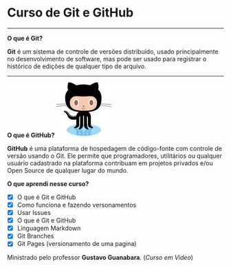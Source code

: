 # Curso de Git e GitHub
***

**O que é Git?**

**Git** é um sistema de controle de versões distribuído, usado principalmente no desenvolvimento de software, mas pode ser usado para registrar o histórico de edições de qualquer tipo de arquivo.
***

**O que é GitHub?** ![](https://github.com/othonsm/Curso-Git/blob/master/image/github.png)

**GitHub** é uma plataforma de hospedagem de código-fonte com controle de versão usando o Git. Ele permite que programadores, utilitários ou qualquer usuário cadastrado na plataforma contribuam em projetos privados e/ou Open Source de qualquer lugar do mundo.

**O que aprendi nesse curso?**

- [x] O que é Git e GitHub
- [x] Como funciona e fazendo versonamentos
- [x] Usar Issues
- [x] O que é Git e GitHub
- [x] Linguagem Markdown
- [x] Git Branches
- [x] Git Pages (versionamento de uma pagina)

Ministrado pelo professor **Gustavo Guanabara**. (*Curso em Video*)


